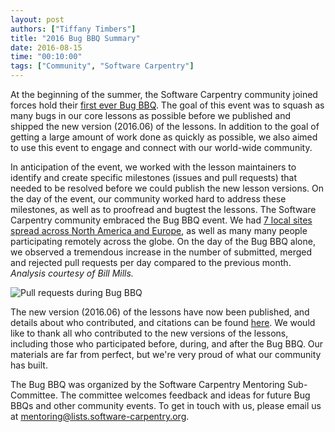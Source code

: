 ```yaml
---
layout: post
authors: ["Tiffany Timbers"]
title: "2016 Bug BBQ Summary"
date: 2016-08-15
time: "00:10:00"
tags: ["Community", "Software Carpentry"]
---
```


At the beginning of the summer, the Software Carpentry community joined forces
hold their [first ever Bug BBQ](http://swcarpentry.github.io/SWC-bug-bbq/). The
goal of this event was to squash as many bugs in our core lessons as possible
before we published and shipped the new version (2016.06) of the lessons. In
addition to the goal of getting a large amount of work done as quickly as
possible, we also aimed to use this event to engage and connect with our
world-wide community.

In anticipation of the event, we worked with the lesson maintainers to identify
and create specific milestones (issues and pull requests) that needed to be
resolved before we could publish the new lesson versions. On the day of the
event, our community worked hard to address these milestones, as well as to
proofread and bugtest the lessons. The Software Carpentry community embraced the
Bug BBQ event. We had [7 local sites spread across North America and Europe](https://github.com/swcarpentry/SWC-bug-bbq/blob/gh-pages/sites.geojson),
as well as many many people participating remotely across the globe. On the day
of the Bug BBQ alone, we observed a tremendous increase in the number of
submitted, merged and rejected pull requests per day compared to the previous
month. *Analysis courtesy of Bill Mills.*

![Pull requests during Bug BBQ]({{site.filesurl}}/2016/08/bbqPulls.png)

The new version (2016.06) of the lessons have now been published, and details
about who contributed, and citations can be found [here](http://software-carpentry.org/blog/2016/07/publishing-lessons.html). We
would like to thank all who contributed to the new versions of the lessons,
including those who participated before, during, and after the Bug BBQ. Our
materials are far from perfect, but we're very proud of what our community has
built.

The Bug BBQ was organized by the Software Carpentry Mentoring Sub-Committee. The
committee welcomes feedback and ideas for future Bug BBQs and other community
events. To get in touch with us, please email us at [mentoring@lists.software-carpentry.org](mailto:mentoring@lists.software-carpentry.org).
